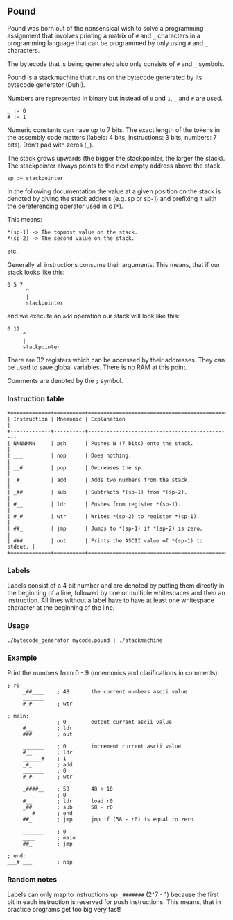 ## Pound

Pound was born out of the nonsensical wish to solve a programming assignment
that involves printing a matrix of `#` and `_` characters in a programming
language that can be programmed by only using `#` and `_` characters.

The bytecode that is being generated also only consists of `#` and `_` symbols.

Pound is a stackmachine that runs on the bytecode generated by its
bytecode generator (Duh!).

Numbers are represented in binary but instead of
`0` and `1`, `_` and `#` are used.

```
_ := 0
# := 1
```

Numeric constants can have up to 7 bits. The exact length of the tokens in the
assembly code matters (labels: 4 bits, instructions: 3 bits, numbers: 7 bits).
Don't pad with zeros (`_`).

The stack grows upwards (the bigger the stackpointer, the larger the stack).
The stackpointer always points to the next empty address above the stack.

```
sp := stackpointer
```

In the following documentation the value at a given position on the stack is
denoted by giving the stack address (e.g. sp or sp-1) and prefixing it with the
dereferencing operator used in c (`*`).

This means:

```
*(sp-1) -> The topmost value on the stack.
*(sp-2) -> The second value on the stack.
```

etc.

Generally all instructions consume their arguments. This means, that if our
stack looks like this:

```
0 5 7
      ^
      |
      stackpointer
```

and we execute an `add` operation our stack will look like this:

```
0 12
     ^
     |
     stackpointer
```

There are 32 registers which can be accessed by their addresses. They can be
used to save global variables. There is no RAM at this point.

Comments are denoted by the `;` symbol.

### Instruction table

```
+=============+==========+==============================================+
| Instruction | Mnemonic | Explanation                                  |
+-------------+----------+----------------------------------------------+
| NNNNNNN     | psh      | Pushes N (7 bits) onto the stack.            |
| ___         | nop      | Does nothing.                                |
| __#         | pop      | Decreases the sp.                            |
| _#_         | add      | Adds two numbers from the stack.             |
| _##         | sub      | Subtracts *(sp-1) from *(sp-2).              |
| #__         | ldr      | Pushes from register *(sp-1).                |
| #_#         | wtr      | Writes *(sp-2) to register *(sp-1).          |
| ##_         | jmp      | Jumps to *(sp-1) if *(sp-2) is zero.         |
| ###         | out      | Prints the ASCII value of *(sp-1) to stdout. |
+=============+==========+==============================================+
```

### Labels

Labels consist of a 4 bit number and are denoted by putting them directly in
the beginning of a line, followed by one or multiple whitespaces and then an
instruction. All lines without a label have to have at least one whitespace
character at the beginning of the line.

### Usage

`./bytecode_generator mycode.pound | ./stackmachine`

### Example

Print the numbers from 0 - 9 (mnemonics and clarifications in comments):

```
; r0
     _##____    ; 48       the current numbers ascii value
     _______
     #_#        ; wtr

; main:
____ _______    ; 0        output current ascii value
     #__        ; ldr
     ###        ; out

     _______    ; 0        increment current ascii value
     #__        ; ldr
     ______#    ; 1
     _#_        ; add
     _______    ; 0
     #_#        ; wtr

     _####__    ; 58       48 + 10
     _______    ; 0
     #__        ; ldr      load r0
     _##        ; sub      58 - r0
     ___#       ; end
     ##_        ; jmp      jmp if (58 - r0) is equal to zero

     _______    ; 0
     ____       ; main
     ##_        ; jmp

; end:
___# ___        ; nop
```

### Random notes

Labels can only map to instructions up `_#######` (2^7 - 1) because the first bit
in each instruction is reserved for push instructions. This means, that in
practice programs get too big very fast!
